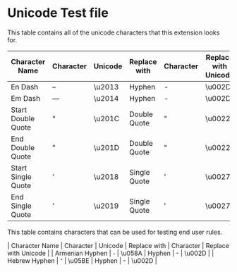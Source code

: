 # Unicode Test file

This table contains all of the unicode characters that this extension looks for.

| Character Name     | Character | Unicode | Replace with | Character | Replace with Unicode |
| ------------------ | --------- | ------- | ------------ | --------- | -------------------- |
| En Dash            | –         | \\u2013 | Hyphen       | -         | \\u002D              |
| Em Dash            | —         | \\u2014 | Hyphen       | -         | \\u002D              |
| Start Double Quote | “         | \\u201C | Double Quote | "         | \\u0022              |
| End Double Quote   | ”         | \\u201D | Double Quote | "         | \\u0022              |
| Start Single Quote | ‘         | \\u2018 | Single Quote | '         | \\u0027              |
| End Single Quote   | ’         | \\u2019 | Single Quote | '         | \\u0027              |

This table contains characters that can be used for testing end user rules.

| Character Name     | Character | Unicode | Replace with | Character | Replace with Unicode |
| Armenian Hyphen    | ֊         | \\u058A | Hyphen       | -         | \\u002D              |
| Hebrew Hyphen      | ־         | \\u05BE | Hyphen       | -         | \\u002D              |
